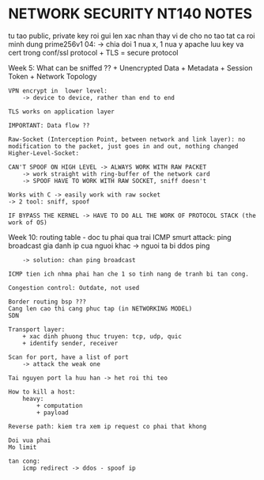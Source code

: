 # NETWORK SECURITY NT140 NOTES
tu tao public, private key roi gui len xac nhan 
thay vi de cho no tao tat ca roi minh dung
prime256v1
04: -> chia doi 1 nua x, 1 nua y
apache luu key va cert trong conf/ssl 
protocol + TLS = secure protocol

Week 5: 
    What can be sniffed ?? 
        + Unencrypted Data
        + Metadata
        + Session Token
        + Network Topology 

    VPN encrypt in  lower level: 
        -> device to device, rather than end to end  

    TLS works on application layer

    IMPORTANT: Data flow ?? 

    Raw-Socket (Interception Point, between network and link layer): no modification to the packet, just goes in and out, nothing changed  
    Higher-Level-Socket: 

    CAN'T SPOOF ON HIGH LEVEL -> ALWAYS WORK WITH RAW PACKET
        -> work straight with ring-buffer of the network card 
        -> SPOOF HAVE TO WORK WITH RAW SOCKET, sniff doesn't

    Works with C -> easily work with raw socket 
    -> 2 tool: sniff, spoof 
    
    IF BYPASS THE KERNEL -> HAVE TO DO ALL THE WORK OF PROTOCOL STACK (the work of OS)

Week 10: 
    routing table - doc tu phai qua trai 
    ICMP smurt attack: 
        ping broadcast
        gia danh ip cua nguoi khac 
        -> nguoi ta bi ddos ping 

        -> solution: chan ping broadcast 

    ICMP tien ich nhma phai han che 1 so tinh nang de tranh bi tan cong.

    Congestion control: Outdate, not used 

    Border routing bsp ???
    Cang len cao thi cang phuc tap (in NETWORKING MODEL)
    SDN

    Transport layer:
        + xac dinh phuong thuc truyen: tcp, udp, quic
        + identify sender, receiver

    Scan for port, have a list of port 
        -> attack the weak one

    Tai nguyen port la huu han -> het roi thi teo 

    How to kill a host: 
        heavy:
            + computation
            + payload
    
    Reverse path: kiem tra xem ip request co phai that khong  

    Doi vua phai 
    Mo limit 

    tan cong:
        icmp redirect -> ddos - spoof ip